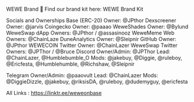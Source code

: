 WEWE Brand
🌟 Find our brand kit here: WEWE Brand Kit

Socials and Ownerships
Base (ERC-20)
Owner: @JPthor
Dexscreener
Owner: @jarvis
Coingecko
Owner: @paaao
WeweShades
Owner: @Bylund
WeweSwap dApp
Owners: @JPthor / @assasinooz
WeweMeme Web
Owners: @ChainLaze
DuneAnalytics
Owner: @Sleipnir
GitHub
Owner: @JPthor
WEWECOIN Twitter
Owner: @ChainLazer
WeweSwap Twitter
Owners: @JPThor / @Bruce
Discord
Owner/Admin: @JPThor
Lead: @ChainLazer, @Humblebumble_O
Mods: @jakebuy, @Diggie, @ruleboy, @Ericfesta, @Humblehumble, @Richshaw, @Sleipnir

Telegram
Owner/Admin: @paaovult
Lead: @ChainLazer
Mods: @DiggieDizzle, @jakebuy, @riksisDA, @ruleboy, @dudemyguy, @ericfesta

All Links : https://linktr.ee/weweonbase
